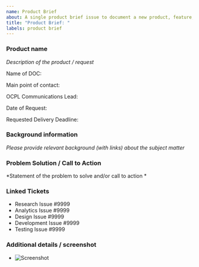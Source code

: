 ```yaml
---
name: Product Brief
about: A single product brief issue to document a new product, feature, and/or request from discovery to launch.
title: "Product Brief: "
labels: product brief
---
```


### Product name
*Description of the product / request*



Name of DOC:

Main point of contact:

OCPL Communications Lead:

Date of Request:

Requested Delivery Deadline:



### Background information
*Please provide relevant background (with links) about the subject matter*


### Problem Solution / Call to Action
*Statement of the problem to solve and/or call to action *


### Linked Tickets
* Research Issue #9999
* Analytics Issue #9999
* Design Issue #9999
* Development Issue #9999
* Testing Issue #9999


### Additional details / screenshot
- ![Screenshot]()


